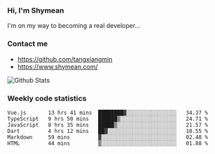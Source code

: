 ### Hi, I'm Shymean

I'm on my way to becoming a real developer...

### Contact me

- <https://github.com/tangxiangmin>
- <https://www.shymean.com/>

![Github Stats](https://github-readme-stats.vercel.app/api?username=tangxiangmin&show_icons=true&theme=dark)


###  Weekly code statistics

<!--START_SECTION:waka-->

```text
Vue.js       13 hrs 41 mins  ████████▓░░░░░░░░░░░░░░░░   34.37 %
TypeScript   9 hrs 50 mins   ██████▒░░░░░░░░░░░░░░░░░░   24.71 %
JavaScript   8 hrs 35 mins   █████▒░░░░░░░░░░░░░░░░░░░   21.57 %
Dart         4 hrs 12 mins   ██▓░░░░░░░░░░░░░░░░░░░░░░   10.55 %
Markdown     59 mins         ▓░░░░░░░░░░░░░░░░░░░░░░░░   02.48 %
HTML         44 mins         ▒░░░░░░░░░░░░░░░░░░░░░░░░   01.88 %
```

<!--END_SECTION:waka-->